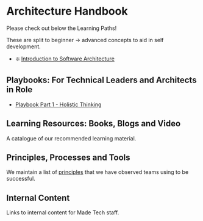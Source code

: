 # Architecture Handbook

Please check out below the Learning Paths!

These are split to beginner -> advanced concepts to aid in self development. 

- :sparkle: [Introduction to Software Architecture](learning_paths/introduction_to_software_architecture.md)

## Playbooks: For Technical Leaders and Architects in Role

- [Playbook Part 1 - Holistic Thinking](playbooks/architecture-part-1.md)

## Learning Resources: Books, Blogs and Video

A catalogue of our recommended learning material.

## Principles, Processes and Tools

We maintain a list of [principles](playbooks/principles.md) that we have observed teams using to be successful.  

## Internal Content

Links to internal content for Made Tech staff.
